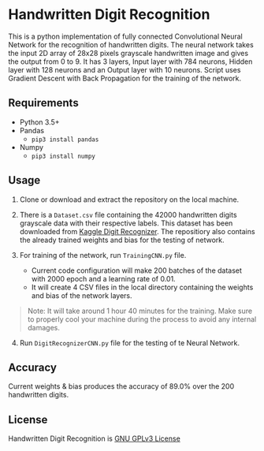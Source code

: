 # Handwritten Digit Recognition
This is a python implementation of fully connected Convolutional Neural Network for the recognition of handwritten digits. The neural network takes the input 2D array of 28x28 pixels grayscale handwritten image and gives the output from 0 to 9. It has 3 layers, Input layer with 784 neurons, Hidden layer with 128 neurons and an Output layer with 10 neurons. Script uses Gradient Descent with Back Propagation for the training of the network.

## Requirements
- Python 3.5+
- Pandas
    - `pip3 install pandas`
- Numpy
    - `pip3 install numpy`

## Usage
1. Clone or download and extract the repository on the local machine.

2. There is a `Dataset.csv` file containing the 42000 handwritten digits grayscale data with their respective labels. This dataset has been downloaded from [Kaggle Digit Recognizer](https://www.kaggle.com/c/digit-recognizer/data). The repositiory also contains the already trained weights and bias for the testing of network.

3. For training of the network, run `TrainingCNN.py` file.
    - Current code configuration will make 200 batches of the dataset with 2000 epoch and a learning rate of 0.01.
    - It will create 4 CSV files in the local directory containing the weights and bias of the network layers.
> Note: It will take around 1 hour 40 minutes for the training. Make sure to properly cool your machine during the process to avoid any internal damages.

4. Run `DigitRecognizerCNN.py` file for the testing of te Neural Network.

## Accuracy
Current weights & bias produces the accuracy of 89.0% over the 200 handwritten digits.

## License
Handwritten Digit Recognition is [GNU GPLv3 License](https://www.gnu.org/licenses/gpl-3.0.en.html)